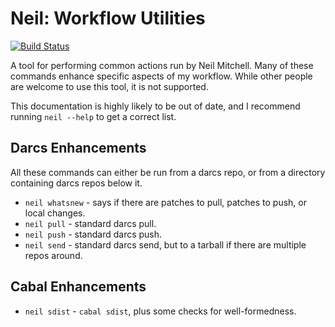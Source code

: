 # Neil: Workflow Utilities

[![Build Status](https://travis-ci.org/ndmitchell/neil.png)](https://travis-ci.org/ndmitchell/neil)

A tool for performing common actions run by Neil Mitchell. Many of these commands enhance specific aspects of my workflow. While other people are welcome to use this tool, it is not supported.

This documentation is highly likely to be out of date, and I recommend running `neil --help` to get a correct list.

## Darcs Enhancements

All these commands can either be run from a darcs repo, or from a directory containing darcs repos below it.

* `neil whatsnew` - says if there are patches to pull, patches to push, or local changes.
* `neil pull` - standard darcs pull.
* `neil push` - standard darcs push.
* `neil send` - standard darcs send, but to a tarball if there are multiple repos around.

## Cabal Enhancements

* `neil sdist` - `cabal sdist`, plus some checks for well-formedness.
